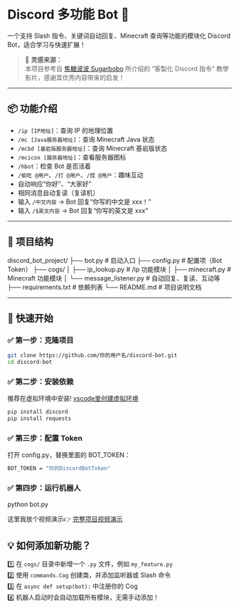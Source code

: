 # Discord 多功能 Bot 🤖

一个支持 Slash 指令、关键词自动回复、Minecraft 查询等功能的模块化 Discord Bot，适合学习与快速扩展！

> 🎨 **灵感来源：**  
> 本项目参考自 [焦糖波波 Sugarbobo](https://www.youtube.com/watch?v=vSJC5qiI3Rs&t=361s) 所介绍的 “客製化 Discord 指令” 教學影片，感谢其优秀内容带来的启发！

---

## 📦 功能介绍

- `/ip [IP地址]`：查询 IP 的地理位置
- `/mc [Java服务器地址]`：查询 Minecraft Java 状态
- `/mcbd [基岩版服务器地址]`：查询 Minecraft 基岩版状态
- `/mcicon [服务器地址]`：查看服务器图标
- `/hbot`：检查 Bot 是否活着
- `/偷吃 @用户`、`/打 @用户`、`/捏 @用户`：趣味互动
- 自动响应“你好”、“大家好”
- 相同消息自动复读（复读机）
- 输入 `/中文内容` → Bot 回复“你写的中文是 xxx！”
- 输入 `/$英文内容` → Bot 回复“你写的英文是 xxx”

---

## 📂 项目结构
discord_bot_project/
├── bot.py # 启动入口
├── config.py # 配置项（Bot Token）
├── cogs/
│ ├── ip_lookup.py # /ip 功能模块
│ ├── minecraft.py # Minecraft 功能模块
│ └── message_listener.py # 自动回复、复读、互动等
├── requirements.txt # 依赖列表
└── README.md # 项目说明文档

---

## 🚀 快速开始

### ✅ 第一步：克隆项目

```bash
git clone https://github.com/你的用户名/discord-bot.git
cd discord-bot
```

### ✅ 第二步：安装依赖
推荐在虚拟环境中安装!  [vscode里创建虚拟环境](https://www.bilibili.com/video/BV19r5WzkEjk/?share_source=copy_web&vd_source=af1b836b3dccf648b1eeecc5e9541b1e)
```bash
pip install discord
pip install requests
```
### ✅ 第三步：配置 Token
打开 config.py，替换里面的 BOT_TOKEN：
```bash
BOT_TOKEN = "你的DiscordBotToken"
```
### ✅ 第四步：运行机器人
python bot.py

这里我放个视频演示👉 [完整项目视频演示](https://www.bilibili.com/video/BV1wWMDzEENb/?share_source=copy_web&vd_source=af1b836b3dccf648b1eeecc5e9541b1e)

## 💡 如何添加新功能？

1️⃣ 在 `cogs/` 目录中新增一个 `.py` 文件，例如 `my_feature.py`  
2️⃣ 使用 `commands.Cog` 创建类，并添加监听器或 Slash 命令  
3️⃣ 在 `async def setup(bot):` 中注册你的 Cog  
4️⃣ 机器人启动时会自动加载所有模块，无需手动添加！ 











